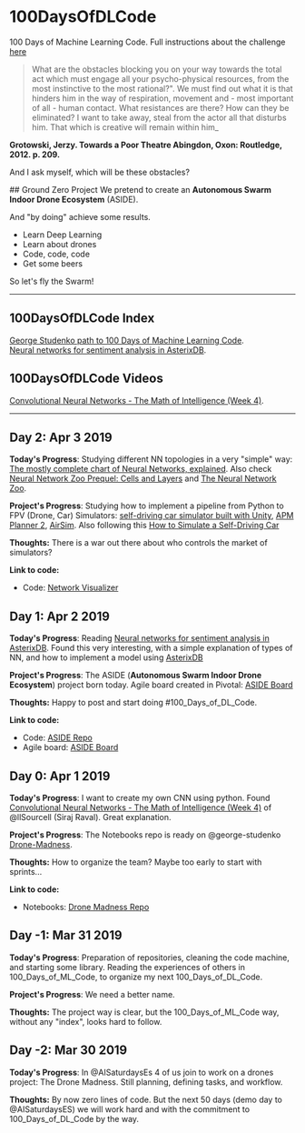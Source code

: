 # 100DaysOfDLCode

100 Days of Machine Learning Code. Full instructions about the challenge [here](https://github.com/agustincl/100_Days_of_DL_Code/blob/master/100_Days_of_DL_Code_Instructions.md)

> What are the obstacles blocking you on your way towards
> the total act which must engage all your psycho-physical resources, from the most instinctive to the most rational?". We must
> find out what it is that hinders him in the way of respiration, movement and - most important of all - human contact. What resistances are there? How can they be eliminated? I want to take away,
> steal from the actor all that disturbs him. That which is creative
> will remain within him_

__Grotowski, Jerzy. Towards a Poor Theatre Abingdon, Oxon: Routledge, 2012. p. 209.__ 

And I ask myself, which will be these obstacles?


## Ground Zero Project
We pretend to create an __Autonomous Swarm Indoor Drone Ecosystem__ (ASIDE).

And "by doing" achieve some results.

 - Learn Deep Learning
 - Learn about drones 
 - Code, code, code
 - Get some beers
 
So let's fly the Swarm!
 
---
## 100DaysOfDLCode Index

[George Studenko path to 100 Days of Machine Learning Code](https://github.com/george-studenko/100_Days_of_ML_Code).  
[Neural networks for sentiment analysis in AsterixDB](https://brage.bibsys.no/xmlui/handle/11250/2569391).  


## 100DaysOfDLCode Videos
[Convolutional Neural Networks - The Math of Intelligence (Week 4)](https://www.youtube.com/watch?v=FTr3n7uBIuE&t=5s).  


---
## Day 2: Apr 3 2019

**Today's Progress**: Studying different NN topologies in a very "simple" way: [The mostly complete chart of Neural Networks, explained](https://towardsdatascience.com/the-mostly-complete-chart-of-neural-networks-explained-3fb6f2367464). Also check [Neural Network Zoo Prequel: Cells and Layers](https://www.asimovinstitute.org/author/fjodorvanveen/) and [The Neural Network Zoo](http://www.asimovinstitute.org/neural-network-zoo/). 

**Project's Progress**: Studying how to implement a pipeline from Python to FPV (Drone, Car) Simulators: [self-driving car simulator built with Unity](https://github.com/udacity/self-driving-car-sim), [APM Planner 2](http://ardupilot.org/planner2/docs/mac-install.html), [AirSim](https://microsoft.github.io/AirSim/). Also following this [How to Simulate a Self-Driving Car](https://www.youtube.com/watch?v=EaY5QiZwSP4)

**Thoughts:** There is a war out there about who controls the market of simulators?

**Link to code:** 

 - Code: [Network Visualizer](https://github.com/agustincl/100_Days_of_DL_Code/blob/master/code/NN_zoo.ipynb) 
 
## Day 1: Apr 2 2019

**Today's Progress**: Reading [Neural networks for sentiment analysis in AsterixDB](https://brage.bibsys.no/xmlui/handle/11250/2569391). Found this very interesting, with a simple explanation of types of NN, and how to implement a model using [AsterixDB](https://asterixdb.apache.org/)

**Project's Progress**: The ASIDE (__Autonomous Swarm Indoor Drone Ecosystem__) project born today. Agile board created in Pivotal: [ASIDE Board](https://www.pivotaltracker.com/n/projects/2323589)

**Thoughts:** Happy to post and start doing #100_Days_of_DL_Code.

**Link to code:** 

 - Code: [ASIDE Repo](https://github.com/agustincl/aside) 
 - Agile board: [ASIDE Board](https://www.pivotaltracker.com/n/projects/2323589)

## Day 0: Apr 1 2019

**Today's Progress**: I want to create my own CNN using python. Found [Convolutional Neural Networks - The Math of Intelligence (Week 4)](https://www.youtube.com/watch?v=FTr3n7uBIuE&t=5s) of @llSourcell (Siraj Raval). Great explanation. 

**Project's Progress**: The Notebooks repo is ready on @george-studenko [Drone-Madness](https://github.com/george-studenko/Drone-Madness).

**Thoughts:** How to organize the team? Maybe too early to start with sprints...

**Link to code:** 

 - Notebooks: [Drone Madness Repo](https://github.com/george-studenko/Drone-Madness) 

## Day -1: Mar 31 2019

**Today's Progress**: Preparation of repositories, cleaning the code machine, and starting some library. Reading the experiences of others in 100_Days_of_ML_Code, to organize my next 100_Days_of_DL_Code. 

**Project's Progress**: We need a better name.

**Thoughts:** The project way is clear, but the 100_Days_of_ML_Code way, without any "index", looks hard to follow.

## Day -2: Mar 30 2019

**Today's Progress**: In @AISaturdaysEs 4 of us join to work on a drones project: The Drone Madness. Still planning, defining tasks, and workflow.

**Thoughts:** By now zero lines of code. But the next 50 days (demo day to @AISaturdaysES) we will work hard and with the commitment to 100_Days_of_DL_Code by the way.

